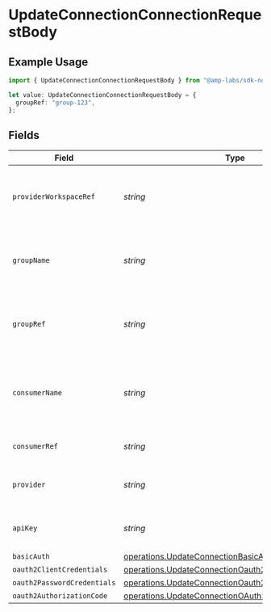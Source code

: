 # UpdateConnectionConnectionRequestBody

## Example Usage

```typescript
import { UpdateConnectionConnectionRequestBody } from "@amp-labs/sdk-node-platform/models/operations";

let value: UpdateConnectionConnectionRequestBody = {
  groupRef: "group-123",
};
```

## Fields

| Field                                                                                                                        | Type                                                                                                                         | Required                                                                                                                     | Description                                                                                                                  | Example                                                                                                                      |
| ---------------------------------------------------------------------------------------------------------------------------- | ---------------------------------------------------------------------------------------------------------------------------- | ---------------------------------------------------------------------------------------------------------------------------- | ---------------------------------------------------------------------------------------------------------------------------- | ---------------------------------------------------------------------------------------------------------------------------- |
| `providerWorkspaceRef`                                                                                                       | *string*                                                                                                                     | :heavy_minus_sign:                                                                                                           | The ID of the provider workspace that this connection belongs to.                                                            |                                                                                                                              |
| `groupName`                                                                                                                  | *string*                                                                                                                     | :heavy_minus_sign:                                                                                                           | The name of the user group that has access to this installation.                                                             |                                                                                                                              |
| `groupRef`                                                                                                                   | *string*                                                                                                                     | :heavy_minus_sign:                                                                                                           | The ID of the user group that has access to this installation.                                                               | group-123                                                                                                                    |
| `consumerName`                                                                                                               | *string*                                                                                                                     | :heavy_minus_sign:                                                                                                           | The name of the consumer that has access to this installation.                                                               |                                                                                                                              |
| `consumerRef`                                                                                                                | *string*                                                                                                                     | :heavy_minus_sign:                                                                                                           | The consumer reference.                                                                                                      |                                                                                                                              |
| `provider`                                                                                                                   | *string*                                                                                                                     | :heavy_minus_sign:                                                                                                           | The provider name (e.g. "salesforce", "hubspot")                                                                             |                                                                                                                              |
| `apiKey`                                                                                                                     | *string*                                                                                                                     | :heavy_minus_sign:                                                                                                           | The API key to use for the connection.                                                                                       |                                                                                                                              |
| `basicAuth`                                                                                                                  | [operations.UpdateConnectionBasicAuth](../../models/operations/updateconnectionbasicauth.md)                                 | :heavy_minus_sign:                                                                                                           | N/A                                                                                                                          |                                                                                                                              |
| `oauth2ClientCredentials`                                                                                                    | [operations.UpdateConnectionOauth2ClientCredentials](../../models/operations/updateconnectionoauth2clientcredentials.md)     | :heavy_minus_sign:                                                                                                           | N/A                                                                                                                          |                                                                                                                              |
| `oauth2PasswordCredentials`                                                                                                  | [operations.UpdateConnectionOauth2PasswordCredentials](../../models/operations/updateconnectionoauth2passwordcredentials.md) | :heavy_minus_sign:                                                                                                           | N/A                                                                                                                          |                                                                                                                              |
| `oauth2AuthorizationCode`                                                                                                    | [operations.UpdateConnectionOAuth2AuthorizationCode](../../models/operations/updateconnectionoauth2authorizationcode.md)     | :heavy_minus_sign:                                                                                                           | N/A                                                                                                                          |                                                                                                                              |